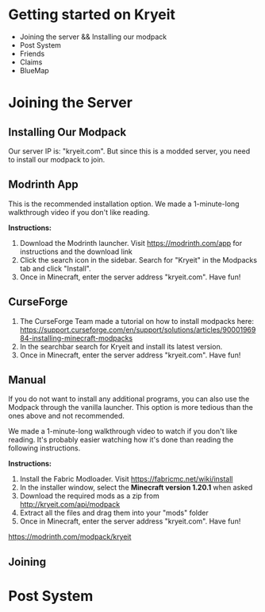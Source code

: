 # Getting started on Kryeit

- Joining the server && Installing our modpack
- Post System
- Friends
- Claims
- BlueMap

# Joining the Server

## Installing Our Modpack

Our server IP is: "kryeit.com". But since this is a modded server, you need to install our modpack to join.

## Modrinth App

This is the recommended installation option. We made a 1-minute-long walkthrough video if you don't like reading. 

[//]: # (TODO insert video here)

**Instructions:**
1. Download the Modrinth launcher. Visit https://modrinth.com/app for instructions and the download link
2. Click the search icon in the sidebar. Search for "Kryeit" in the Modpacks tab and click "Install".
3. Once in Minecraft, enter the server address "kryeit.com". Have fun!

## CurseForge

1. The CurseForge Team made a tutorial on how to install modpacks here: https://support.curseforge.com/en/support/solutions/articles/9000196984-installing-minecraft-modpacks
2. In the searchbar search for Kryeit and install its latest version. 
3. Once in Minecraft, enter the server address "kryeit.com". Have fun!

## Manual

If you do not want to install any additional programs, you can also use the Modpack through the vanilla launcher. This
option is more tedious than the ones above and not recommended.

We made a 1-minute-long walkthrough video to watch if you don't like reading. It's probably easier watching how it's
done than reading the following instructions.

[//]: # (TODO insert video here)

**Instructions:**

1. Install the Fabric Modloader. Visit https://fabricmc.net/wiki/install
2. In the installer window, select the **Minecraft version 1.20.1** when asked
3. Download the required mods as a zip from http://kryeit.com/api/modpack
4. Extract all the files and drag them into your "mods" folder
5. Once in Minecraft, enter the server address "kryeit.com". Have fun!

https://modrinth.com/modpack/kryeit

## Joining

# Post System
